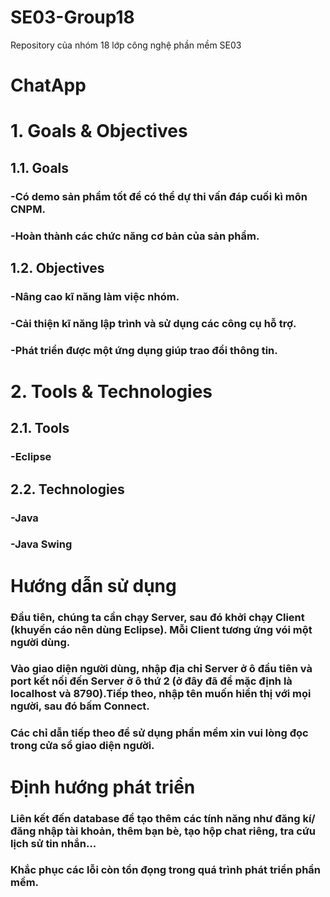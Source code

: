 # SE03-Group18
Repository của nhóm 18 lớp công nghệ phần mềm SE03
# ChatApp
# 1. Goals & Objectives
## 1.1. Goals
### -Có demo sản phẩm tốt để có thể dự thi vấn đáp cuối kì môn CNPM.
### -Hoàn thành các chức năng cơ bản của sản phẩm.
## 1.2. Objectives
### -Nâng cao kĩ năng làm việc nhóm.
### -Cải thiện kĩ năng lập trình và sử dụng các công cụ hỗ trợ.
### -Phát triển được một ứng dụng giúp trao đổi thông tin.
# 2. Tools & Technologies
## 2.1. Tools
### -Eclipse
## 2.2. Technologies
### -Java
### -Java Swing
# Hướng dẫn sử dụng
### Đầu tiên, chúng ta cần chạy Server, sau đó khởi chạy Client (khuyến cáo nên dùng Eclipse). Mỗi Client tương ứng vói một người dùng.
### Vào giao diện người dùng, nhập địa chỉ Server ở ô đầu tiên và port kết nối đến Server ở ô thứ 2 (ở đây đã để mặc định là localhost và 8790).Tiếp theo, nhập tên muốn hiển thị với mọi người, sau đó bấm Connect.
### Các chỉ dẫn tiếp theo để sử dụng phần mềm xin vui lòng đọc trong cửa sổ giao diện người.
# Định hướng phát triển
### Liên kết đến database để tạo thêm các tính năng như đăng kí/đăng nhập tài khoản, thêm bạn bè, tạo hộp chat riêng, tra cứu lịch sử tin nhắn...
### Khắc phục các lỗi còn tồn đọng trong quá trình phát triển phần mềm.
## 
